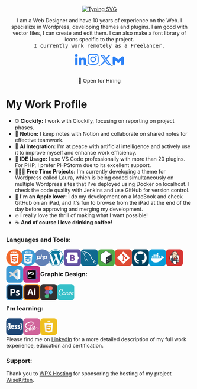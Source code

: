 <div align="center">

[![Typing SVG](https://readme-typing-svg.demolab.com?font=Montserrat&pause=500&size=35&color=2D82F7&random=false&width=316&lines=Hello+%F0%9F%91%8B+I'm+Murat)](https://git.io/typing-svg)

</div>

<p align="center">I am a Web Designer and have 10 years of experience on the Web. I specialize in Wordpress, developing themes and plugins. I am good with vector files, I can create and edit them. I can also make a font library of icons specific to the project.<br><samp>I currently work remotely as a Freelancer.</samp></p>

<div align="center">
 
<a target="_blank" href="https://www.linkedin.com/in/muratdincmd/">
    <img alt="LinkedIn" width="30px" src="https://github.com/muratdincmd/muratdincmd/blob/main/img/blue/linkedin.svg"/>
</a>
<a target="_blank" href="https://www.instagram.com/muratdincmd/">
    <img alt="Instagram" width="30px" src="https://github.com/muratdincmd/muratdincmd/blob/main/img/blue/instagram.svg"/>
</a>
<a target="_blank" href="https://www.instagram.com/muratdincmd/"><img
     alt="X" width="30px" src="https://github.com/muratdincmd/muratdincmd/blob/main/img/blue/x.svg"/>
</a>
<a target="_blank" href="mailto:muratdincmd@icloud.com">
    <img alt="Gmail" width="30px" src="https://github.com/muratdincmd/muratdincmd/blob/main/img/blue/gmail.svg"/> 
</a>

</div> 

<br>

<p align="center">🤝 Open for Hiring</p>
 
# My Work Profile

- ⏰ **Clockify:** I work with Clockify, focusing on reporting on project phases.
- 📝 **Notion:** I keep notes with Notion and collaborate on shared notes for effective teamwork.
- 🤖 **AI Integration:** I'm at peace with artificial intelligence and actively use it to improve myself and enhance work efficiency.
- 🤝 **IDE Usage:** I use VS Code professionally with more than 20 plugins. For PHP, I prefer PHPStorm due to its excellent support.
- 👨🏻‍💻 **Free Time Projects:** I'm currently developing a theme for Wordpress called Laura, which is being coded simultaneously on multiple Wordpress sites that I've deployed using Docker on localhost. I check the code quality with Jenkins and use GitHub for version control.
- 🍏 **I'm an Apple lover**: I do my development on a MacBook and check GitHub on an iPad, and it's fun to browse from the iPad at the end of the day before approving and merging my development.
- 🔥 I really love the thrill of making what I want possible!
- ☕️ **And of course I love drinking coffee!**

<h3>Languages and Tools:</h3>
<img align="left" alt="wordpress" width="156px" src="https://github.com/muratdincmd/muratdincmd/blob/main/img/group/html-css-php-wordpress.svg"/>
<img align="left" alt="bootstrap" width="46px" src="https://github.com/muratdincmd/muratdincmd/blob/main/img/bootstrap.svg"/>
<img align="left" alt="mysql" width="46px" src="https://github.com/muratdincmd/muratdincmd/blob/main/img/mysql.svg"/>
<img align="left" alt="bash terminal" width="46px" src="https://github.com/muratdincmd/muratdincmd/blob/main/img/bash-terminal.svg"/>
<img align="left" alt="git" width="46px" src="https://github.com/muratdincmd/muratdincmd/blob/main/img/git.svg"/>
<img align="left" alt="github" width="46px" src="https://github.com/muratdincmd/muratdincmd/blob/main/img/github.svg" />
<img align="left" alt="docker" width="46px" src="https://github.com/muratdincmd/muratdincmd/blob/main/img/docker.svg"/>
<img align="left" alt="jenkins" width="46px" src="https://github.com/muratdincmd/muratdincmd/blob/main/img/Jenkins.svg"/>
<img align="left" alt="visual studio code" width="46px" src="https://github.com/muratdincmd/muratdincmd/blob/main/img/visual-studio-code.svg"/>
<img align="left" alt="phpstorm" width="46px" src="https://github.com/muratdincmd/muratdincmd/blob/main/img/phpstorm.svg"/>

<br><br>

<h3>Graphic Design:</h3>

<img align="left" alt="photoshop" width="46px" src="https://github.com/muratdincmd/muratdincmd/blob/main/img/photoshop.svg"/>
<img align="left" alt="illustrator" width="46px" src="https://github.com/muratdincmd/muratdincmd/blob/main/img/illustrator.svg"/>
<img align="left" alt="figma" width="46px" src="https://github.com/muratdincmd/muratdincmd/blob/main/img/figma.svg"/>
<img align="left" alt="canva" width="46px" src="https://github.com/muratdincmd/muratdincmd/blob/main/img/canva.svg"/>

<br><br>

<h3>I'm learning:</h3>
<img align="left" alt="less" width="46px" src="https://github.com/muratdincmd/muratdincmd/blob/main/img/less.svg"/>
<img align="left" alt="sass" width="46px" src="https://github.com/muratdincmd/muratdincmd/blob/main/img/sass.svg"/>
<img align="left" alt="javascript" width="46px" src="https://github.com/muratdincmd/muratdincmd/blob/main/img/javascript.svg"/>

<br><br>

Please find me on [LinkedIn](https://www.linkedin.com/in/muratdincmd/) for a more detailed description of my full work experience, education and certification.

<h3>Support:</h3>

Thank you to [WPX Hosting](https://wpx.net) for sponsoring the hosting of my project [WiseKitten](https://wisekitten.com).